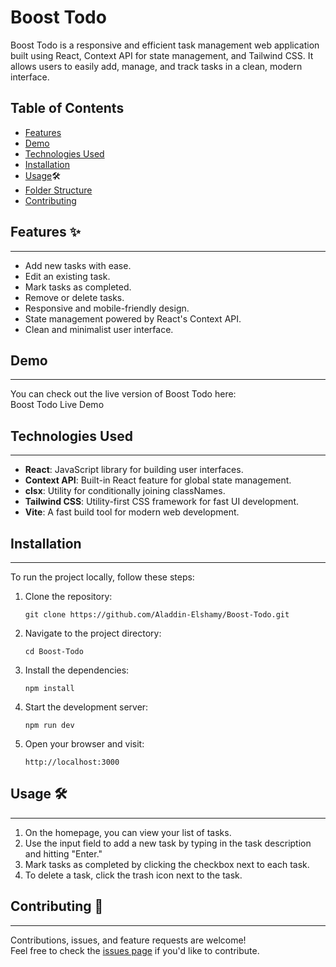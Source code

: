 Boost Todo
==========

Boost Todo is a responsive and efficient task management web application built using React, Context API for state management, and Tailwind CSS. It allows users to easily add, manage, and track tasks in a clean, modern interface.

Table of Contents
-----------------

-   [Features](#features)
-   [Demo](#demo)
-   [Technologies Used](#technologies-used)
-   [Installation](#installation)
-   [Usage](#usage)🛠️
-   [Folder Structure](#folder-structure)
-   [Contributing](#contributing)


## Features ✨
--------

-   Add new tasks with ease.
-   Edit an existing task.
-   Mark tasks as completed.
-   Remove or delete tasks.
-   Responsive and mobile-friendly design.
-   State management powered by React's Context API.
-   Clean and minimalist user interface.

## Demo
----

You can check out the live version of Boost Todo here:\
Boost Todo Live Demo

## Technologies Used
-----------------

-   **React**: JavaScript library for building user interfaces.
-   **Context API**: Built-in React feature for global state management.
-   **clsx**: Utility for conditionally joining classNames.
-   **Tailwind CSS**: Utility-first CSS framework for fast UI development.
-   **Vite**: A fast build tool for modern web development.

## Installation
------------

To run the project locally, follow these steps:

1.  Clone the repository:

    `git clone https://github.com/Aladdin-Elshamy/Boost-Todo.git`

2.  Navigate to the project directory:

    `cd Boost-Todo`

3.  Install the dependencies:
   
    `npm install`

5.  Start the development server:
   
    `npm run dev`

7.  Open your browser and visit:

    `http://localhost:3000`

## Usage 🛠️
-----

1.  On the homepage, you can view your list of tasks.
2.  Use the input field to add a new task by typing in the task description and hitting "Enter."
3.  Mark tasks as completed by clicking the checkbox next to each task.
4.  To delete a task, click the trash icon next to the task.

## Contributing 🤝
---------------

Contributions, issues, and feature requests are welcome!\
Feel free to check the [issues page](https://github.com/Aladdin-Elshamy/Boost-Todo/issues) if you'd like to contribute.
